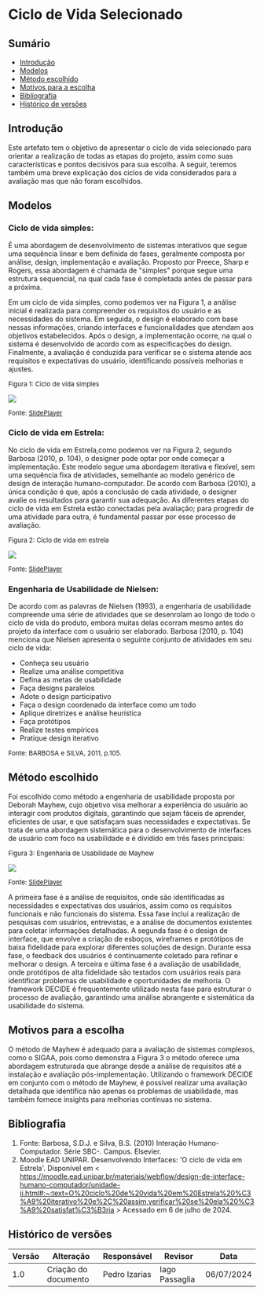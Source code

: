 # Ciclo de Vida Selecionado

## Sumário 
* [Introdução](#Introdução)
* [Modelos](#Modelos)
* [Método escolhido](#Método-escolhido)
* [Motivos para a escolha](#Motivos-para-a-escolha) 
* [Bibliografia](#Bibliografia)
* [Histórico de versões](#Histórico-de-versões)

## Introdução

Este artefato tem o objetivo de apresentar o ciclo de vida selecionado para orientar a realização de todas as etapas do projeto, assim como suas características e pontos decisivos para sua escolha. A seguir, teremos também uma breve explicação dos ciclos de vida considerados para a avaliação mas que não foram escolhidos.

## Modelos

### Ciclo de vida simples:
É uma abordagem de desenvolvimento de sistemas interativos que segue uma sequência linear e bem definida de fases, geralmente composta por análise, design, implementação e avaliação. Proposto por Preece, Sharp e Rogers, essa abordagem é chamada de "simples" porque segue uma estrutura sequencial, na qual cada fase é completada antes de passar para a próxima. 

Em um ciclo de vida simples, como podemos ver na Figura 1, a análise inicial é realizada para compreender os requisitos do usuário e as necessidades do sistema. Em seguida, o design é elaborado com base nessas informações, criando interfaces e funcionalidades que atendam aos objetivos estabelecidos. Após o design, a implementação ocorre, na qual o sistema é desenvolvido de acordo com as especificações do design. Finalmente, a avaliação é conduzida para verificar se o sistema atende aos requisitos e expectativas do usuário, identificando possíveis melhorias e ajustes.

  <font size="2"><p>Figura 1: Ciclo de vida simples</p></font>
  <img src="https://raw.githubusercontent.com/Interacao-Humano-Computador/2024.1-SIGAA/main/assets/simples.png">
  <font size="2"><p>Fonte: [SlidePlayer](https://slideplayer.com.br/slide/13462698/)</p></font>

### Ciclo de vida em Estrela:
No ciclo de vida em Estrela,como podemos ver na Figura 2, segundo Barbosa (2010, p. 104), o designer pode optar por onde começar a implementação. 
Este modelo segue uma abordagem iterativa e flexível, sem uma sequência fixa de atividades, semelhante ao modelo genérico de design de interação humano-computador. De acordo com Barbosa (2010), a única condição é que, após a conclusão de cada atividade, o designer avalie os resultados para garantir sua adequação. As diferentes etapas do ciclo de vida em Estrela estão conectadas pela avaliação; para progredir de uma atividade para outra, é fundamental passar por esse processo de avaliação.


  <font size="2"><p>Figura 2: Ciclo de vida em estrela</p></font>
  <img src="https://raw.githubusercontent.com/Interacao-Humano-Computador/2024.1-SIGAA/main/assets/estrela.png">
  <font size="2"><p>Fonte: [SlidePlayer](https://slideplayer.com.br/slide/13462698/)</p></font>


### Engenharia de Usabilidade de Nielsen:
De acordo com as palavras de Nielsen (1993), a engenharia de usabilidade compreende uma série de atividades que se desenrolam ao longo de todo o ciclo de vida do produto, embora muitas delas ocorram mesmo antes do projeto da interface com o usuário ser elaborado. Barbosa (2010, p. 104) menciona que Nielsen apresenta o seguinte conjunto de atividades em seu ciclo de vida:

- Conheça seu usuário
- Realize uma análise competitiva
- Defina as metas de usabilidade
- Faça designs paralelos
- Adote o design participativo
- Faça o design coordenado da interface como um todo
- Aplique diretrizes e análise heurística
- Faça protótipos
- Realize testes empíricos
- Pratique design iterativo

<font size="2"><p>Fonte: BARBOSA e SILVA, 2011, p.105.</p></font>

## Método escolhido

Foi escolhido como método a engenharia de usabilidade proposta por Deborah Mayhew, cujo objetivo visa melhorar a experiência do usuário ao interagir com produtos digitais, garantindo que sejam fáceis de aprender, eficientes de usar, e que satisfaçam suas necessidades e expectativas. Se trata de uma abordagem sistemática para o desenvolvimento de interfaces de usuário com foco na usabilidade e é dividido em três fases principais:

<font size="2"><p>Figura 3: Engenharia de Usabilidade de Mayhew</p></font>
<img src="https://raw.githubusercontent.com/Interacao-Humano-Computador/2024.1-SIGAA/main/assets/may.png">
<font size="2"><p>Fonte: [SlidePlayer](https://slideplayer.com.br/slide/13462698/)</p></font>

A primeira fase é a análise de requisitos, onde são identificadas as necessidades e expectativas dos usuários, assim como os requisitos funcionais e não funcionais do sistema. Essa fase inclui a realização de pesquisas com usuários, entrevistas, e a análise de documentos existentes para coletar informações detalhadas. A segunda fase é o design de interface, que envolve a criação de esboços, wireframes e protótipos de baixa fidelidade para explorar diferentes soluções de design. Durante essa fase, o feedback dos usuários é continuamente coletado para refinar e melhorar o design. A terceira e última fase é a avaliação de usabilidade, onde protótipos de alta fidelidade são testados com usuários reais para identificar problemas de usabilidade e oportunidades de melhoria. O framework DECIDE é frequentemente utilizado nesta fase para estruturar o processo de avaliação, garantindo uma análise abrangente e sistemática da usabilidade do sistema.

## Motivos para a escolha

O método de Mayhew é adequado para a avaliação de sistemas complexos, como o SIGAA, pois como demonstra a Figura 3 o método oferece uma abordagem estruturada que abrange desde a análise de requisitos até a instalação e avaliação pós-implementação.
Utilizando o framework DECIDE em conjunto com o método de Mayhew, é possível realizar uma avaliação detalhada que identifica não apenas os problemas de usabilidade, mas também fornece insights para melhorias contínuas no sistema.

## Bibliografia

1. Fonte: Barbosa, S.D.J. e Silva, B.S. (2010) Interação Humano-Computador. Série SBC-. Campus. Elsevier.
2. Moodle EAD UNIPAR. Desenvolvendo Interfaces: 'O ciclo de vida em Estrela'. Disponível em < https://moodle.ead.unipar.br/materiais/webflow/design-de-interface-humano-computador/unidade-ii.html#:~:text=O%20ciclo%20de%20vida%20em%20Estrela%20%C3%A9%20iterativo%20e%2C%20assim,verificar%20se%20ela%20%C3%A9%20satisfat%C3%B3ria > Acessado em 6 de julho de 2024.

## Histórico de versões

| Versão | Alteração                     | Responsável    | Revisor        | Data       |
|--------|-------------------------------|----------------|----------------|------------|
| 1.0    | Criação do documento          | Pedro Izarias | Iago Passaglia | 06/07/2024 |

